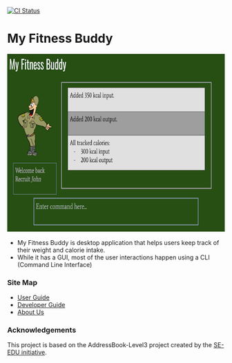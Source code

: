 [![CI Status](https://github.com/AY2021S1-CS2103T-W11-3/tp/workflows/Java%20CI/badge.svg)](https://github.com/AY2021S1-CS2103T-W11-3/tp/actions)

# My Fitness Buddy

![Ui](docs/images/Ui.png)

* My Fitness Buddy is desktop application that helps users keep track of their weight and calorie intake.
* While it has a GUI, most of the user interactions happen using a CLI (Command Line Interface)

### Site Map
* [User Guide](https://github.com/AY2021S1-CS2103T-W11-3/tp/blob/master/docs/UserGuide.md)
* [Developer Guide](https://github.com/AY2021S1-CS2103T-W11-3/tp/blob/master/docs/DeveloperGuide.md)
* [About Us](https://github.com/AY2021S1-CS2103T-W11-3/tp/blob/master/docs/AboutUs.md)

### Acknowledgements  
This project is based on the AddressBook-Level3 project created by the [SE-EDU initiative](https://se-education.org).

